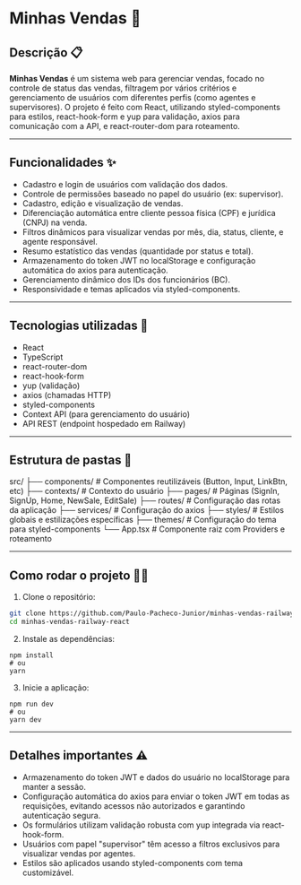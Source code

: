 # Minhas Vendas 🚀

## Descrição 📋

**Minhas Vendas** é um sistema web para gerenciar vendas, focado no controle de status das vendas, filtragem por vários critérios e gerenciamento de usuários com diferentes perfis (como agentes e supervisores). O projeto é feito com React, utilizando styled-components para estilos, react-hook-form e yup para validação, axios para comunicação com a API, e react-router-dom para roteamento.

---

## Funcionalidades ✨

- Cadastro e login de usuários com validação dos dados.
- Controle de permissões baseado no papel do usuário (ex: supervisor).
- Cadastro, edição e visualização de vendas.
- Diferenciação automática entre cliente pessoa física (CPF) e jurídica (CNPJ) na venda.
- Filtros dinâmicos para visualizar vendas por mês, dia, status, cliente, e agente responsável.
- Resumo estatístico das vendas (quantidade por status e total).
- Armazenamento do token JWT no localStorage e configuração automática do axios para autenticação.
- Gerenciamento dinâmico dos IDs dos funcionários (BC).
- Responsividade e temas aplicados via styled-components.

---

## Tecnologias utilizadas 🔧

- React
- TypeScript
- react-router-dom
- react-hook-form
- yup (validação)
- axios (chamadas HTTP)
- styled-components
- Context API (para gerenciamento do usuário)
- API REST (endpoint hospedado em Railway)

---

## Estrutura de pastas 📁

src/
├── components/ # Componentes reutilizáveis (Button, Input, LinkBtn, etc)
├── contexts/ # Contexto do usuário
├── pages/ # Páginas (SignIn, SignUp, Home, NewSale, EditSale)
├── routes/ # Configuração das rotas da aplicação
├── services/ # Configuração do axios
├── styles/ # Estilos globais e estilizações específicas
├── themes/ # Configuração do tema para styled-components
└── App.tsx # Componente raiz com Providers e roteamento

---

## Como rodar o projeto 🏃‍♂️

1. Clone o repositório:

```bash
git clone https://github.com/Paulo-Pacheco-Junior/minhas-vendas-railway-react.git
cd minhas-vendas-railway-react

```
2. Instale as dependências:
```
npm install
# ou
yarn
```
3. Inicie a aplicação:
```
npm run dev
# ou
yarn dev
```

---

## Detalhes importantes ⚠️

- Armazenamento do token JWT e dados do usuário no localStorage para manter a sessão.
- Configuração automática do axios para enviar o token JWT em todas as requisições, evitando acessos não autorizados e garantindo autenticação segura.
- Os formulários utilizam validação robusta com yup integrada via react-hook-form.
- Usuários com papel "supervisor" têm acesso a filtros exclusivos para visualizar vendas por agentes.
- Estilos são aplicados usando styled-components com tema customizável.







